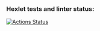 ### Hexlet tests and linter status:
[![Actions Status](https://github.com/xyzelena/frontend-project-44/workflows/hexlet-check/badge.svg)](https://github.com/xyzelena/frontend-project-44/actions)